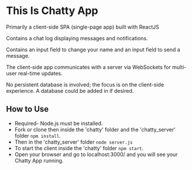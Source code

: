 # This Is Chatty App
Primarily a client-side SPA (single-page app) built with ReactJS

Contains a chat log displaying messages and notifications.

Contains an input field to change your name and an input field to send a message.

The client-side app communicates with a server via WebSockets for multi-user real-time updates.

No persistent database is involved; the focus is on the client-side experience. A database could be added in if desired.

## How to Use

- Required- Node.js must be installed.
- Fork or clone then inside the 'chatty' folder and the 'chatty_server' folder `npm install`.
- Then in the 'chatty_server' folder `node server.js`
- To start the client inside the 'chatty' folder `npm start`.
- Open your browser and go to localhost:3000/ and you will see your Chatty App running.